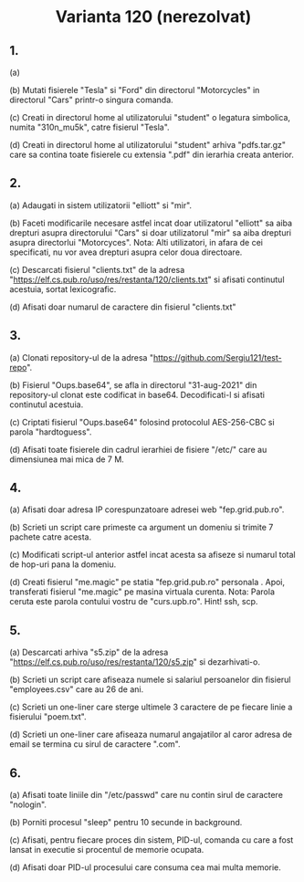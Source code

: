 <h1 align="center"> Varianta 120 (nerezolvat)</h1>

## 1.

(a)

(b)
Mutati fisierele "Tesla" si "Ford" din directorul "Motorcycles" in directorul "Cars" printr-o singura comanda.

(c) Creati in directorul home al utilizatorului "student" o legatura simbolica, numita "310n_mu5k", catre fisierul "Tesla".

(d) Creati in directorul home al utilizatorului "student" arhiva "pdfs.tar.gz" care sa contina toate fisierele cu extensia ".pdf" din ierarhia creata anterior.

## 2.

(a) Adaugati in sistem utilizatorii "elliott" si "mir".

(b) Faceti modificarile necesare astfel incat doar utilizatorul "elliott" sa aiba drepturi asupra directorului "Cars" si doar utilizatorul "mir" sa aiba drepturi asupra directorlui "Motorcyces". Nota: Alti utilizatori, in afara de cei specificati, nu vor avea drepturi asupra celor doua directoare.

(c) Descarcati fisierul "clients.txt" de la adresa "https://elf.cs.pub.ro/uso/res/restanta/120/clients.txt" si afisati continutul acestuia, sortat lexicografic.

(d) Afisati doar numarul de caractere din fisierul "clients.txt"

## 3.

(a) Clonati repository-ul de la adresa "https://github.com/Sergiu121/test-repo".

(b) Fisierul "Oups.base64", se afla in directorul "31-aug-2021" din repository-ul clonat este codificat in base64. Decodificati-l si afisati continutul acestuia.

(c) Criptati fisierul "Oups.base64" folosind protocolul AES-256-CBC si parola "hardtoguess".

(d) Afisati toate fisierele din cadrul ierarhiei de fisiere "/etc/" care au dimensiunea mai mica de 7 M.

## 4.

(a) Afisati doar adresa IP corespunzatoare adresei web "fep.grid.pub.ro".

(b) Scrieti un script care primeste ca argument un domeniu si trimite 7 pachete catre acesta.

(c) Modificati script-ul anterior astfel incat acesta sa afiseze si numarul total de hop-uri pana la domeniu.

(d) Creati fisierul "me.magic" pe statia "fep.grid.pub.ro" personala . Apoi, transferati fisierul "me.magic" pe masina virtuala curenta.
Nota: Parola ceruta este parola contului vostru de "curs.upb.ro". Hint! ssh, scp.

## 5.

(a) Descarcati arhiva "s5.zip" de la adresa "https://elf.cs.pub.ro/uso/res/restanta/120/s5.zip" si dezarhivati-o.

(b) Scrieti un script care afiseaza numele si salariul persoanelor din fisierul "employees.csv" care au 26 de ani.

(c) Scrieti un one-liner care sterge ultimele 3 caractere de pe fiecare linie a fisierului "poem.txt".

(d) Scrieti un one-liner care afiseaza numarul angajatilor al caror adresa de email se termina cu sirul de caractere ".com".

## 6.

(a) Afisati toate liniile din "/etc/passwd" care nu contin sirul de caractere "nologin".

(b) Porniti procesul "sleep" pentru 10 secunde in background.

(c) Afisati, pentru fiecare proces din sistem, PID-ul, comanda cu care a fost lansat in executie si procentul de memorie ocupata.

(d) Afisati doar PID-ul procesului care consuma cea mai multa memorie.
